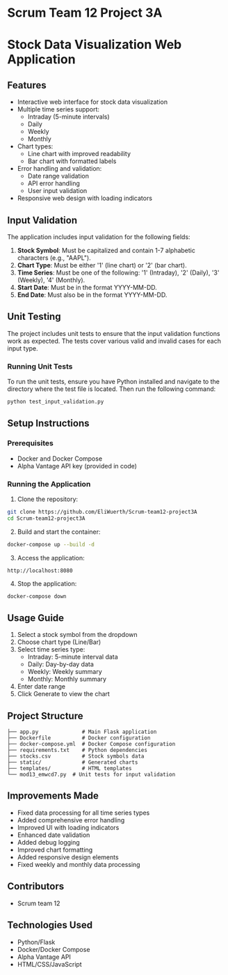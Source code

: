 # Scrum Team 12 Project 3A

# Stock Data Visualization Web Application

## Features
- Interactive web interface for stock data visualization
- Multiple time series support:
  - Intraday (5-minute intervals)
  - Daily
  - Weekly
  - Monthly
- Chart types:
  - Line chart with improved readability
  - Bar chart with formatted labels
- Error handling and validation:
  - Date range validation
  - API error handling
  - User input validation
- Responsive web design with loading indicators

## Input Validation
The application includes input validation for the following fields:
1. **Stock Symbol**: Must be capitalized and contain 1-7 alphabetic characters (e.g., "AAPL").
2. **Chart Type**: Must be either '1' (line chart) or '2' (bar chart).
3. **Time Series**: Must be one of the following: '1' (Intraday), '2' (Daily), '3' (Weekly), '4' (Monthly).
4. **Start Date**: Must be in the format YYYY-MM-DD.
5. **End Date**: Must also be in the format YYYY-MM-DD.

## Unit Testing
The project includes unit tests to ensure that the input validation functions work as expected. The tests cover various valid and invalid cases for each input type.

### Running Unit Tests
To run the unit tests, ensure you have Python installed and navigate to the directory where the test file is located. Then run the following command:

```bash
python test_input_validation.py
```

## Setup Instructions

### Prerequisites
- Docker and Docker Compose
- Alpha Vantage API key (provided in code)

### Running the Application
1. Clone the repository:
```bash
git clone https://github.com/EliWuerth/Scrum-team12-project3A
cd Scrum-team12-project3A
```

2. Build and start the container:
```bash
docker-compose up --build -d
```

3. Access the application:
```
http://localhost:8080
```

4. Stop the application:
```bash
docker-compose down
```

## Usage Guide
1. Select a stock symbol from the dropdown
2. Choose chart type (Line/Bar)
3. Select time series type:
   - Intraday: 5-minute interval data
   - Daily: Day-by-day data
   - Weekly: Weekly summary
   - Monthly: Monthly summary
4. Enter date range
5. Click Generate to view the chart

## Project Structure
```
├── app.py              # Main Flask application
├── Dockerfile          # Docker configuration
├── docker-compose.yml  # Docker Compose configuration
├── requirements.txt    # Python dependencies
├── stocks.csv          # Stock symbols data
├── static/             # Generated charts
├── templates/          # HTML templates
└── mod13_emwcd7.py  # Unit tests for input validation
```

## Improvements Made
- Fixed data processing for all time series types
- Added comprehensive error handling
- Improved UI with loading indicators
- Enhanced date validation
- Added debug logging
- Improved chart formatting
- Added responsive design elements
- Fixed weekly and monthly data processing

## Contributors
- Scrum team 12

## Technologies Used
- Python/Flask
- Docker/Docker Compose
- Alpha Vantage API
- HTML/CSS/JavaScript